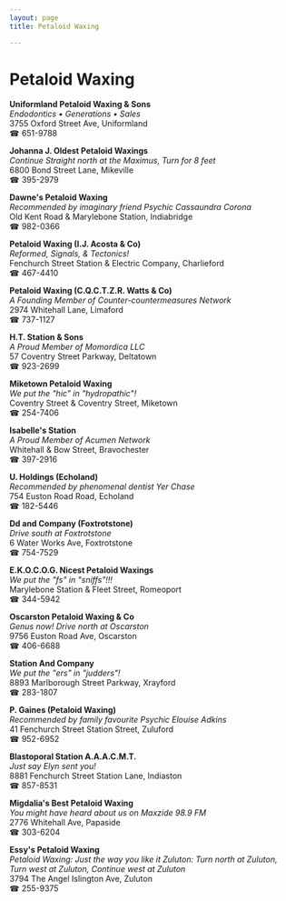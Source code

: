 ```yaml
---
layout: page 
title: Petaloid Waxing

---
```



# Petaloid Waxing


 **Uniformland Petaloid Waxing & Sons**  
_Endodontics • Generations • Sales_  
3755 Oxford Street Ave, Uniformland  
☎ 651-9788

**Johanna J. Oldest Petaloid Waxings**  
_Continue Straight north at the Maximus, Turn for 8 feet_  
6800 Bond Street Lane, Mikeville  
☎ 395-2979

**Dawne's Petaloid Waxing**  
_Recommended by imaginary friend Psychic Cassaundra Corona_  
Old Kent Road & Marylebone Station, Indiabridge  
☎ 982-0366

**Petaloid Waxing (I.J. Acosta & Co)**  
_Reformed, Signals, & Tectonics!_  
Fenchurch Street Station & Electric Company, Charlieford  
☎ 467-4410

**Petaloid Waxing (C.Q.C.T.Z.R. Watts & Co)**  
_A Founding Member of Counter-countermeasures Network_  
2974 Whitehall Lane, Limaford  
☎ 737-1127

**H.T. Station & Sons**  
_A Proud Member of Momordica LLC_  
57 Coventry Street Parkway, Deltatown  
☎ 923-2699

**Miketown Petaloid Waxing**  
_We put the "hic" in "hydropathic"!_  
Coventry Street & Coventry Street, Miketown  
☎ 254-7406

**Isabelle's Station**  
_A Proud Member of Acumen Network_  
Whitehall & Bow Street, Bravochester  
☎ 397-2916

**U. Holdings (Echoland)**  
_Recommended by phenomenal dentist Yer Chase_  
754 Euston Road Road, Echoland  
☎ 182-5446

**Dd and Company (Foxtrotstone)**  
_Drive south at Foxtrotstone_  
6 Water Works Ave, Foxtrotstone  
☎ 754-7529

**E.K.O.C.O.G. Nicest Petaloid Waxings**  
_We put the "fs" in "sniffs"!!!_  
Marylebone Station & Fleet Street, Romeoport  
☎ 344-5942

**Oscarston Petaloid Waxing & Co**  
_Genus now! 
Drive north at Oscarston_  
9756 Euston Road Ave, Oscarston  
☎ 406-6688

**Station And Company**  
_We put the "ers" in "judders"!_  
8893 Marlborough Street Parkway, Xrayford  
☎ 283-1807

**P. Gaines (Petaloid Waxing)**  
_Recommended by family favourite Psychic Elouise Adkins_  
41 Fenchurch Street Station Street, Zuluford  
☎ 952-6952

**Blastoporal Station A.A.A.C.M.T.**  
_Just say Elyn sent you!_  
8881 Fenchurch Street Station Lane, Indiaston  
☎ 857-8531

**Migdalia's Best Petaloid Waxing**  
_You might have heard about us on Maxzide 98.9 FM_  
2776 Whitehall Ave, Papaside  
☎ 303-6204

**Essy's Petaloid Waxing**  
_Petaloid Waxing: Just the way you like it 
Zuluton: Turn north at Zuluton, Turn west at Zuluton, Continue west at Zuluton_  
3794 The Angel Islington Ave, Zuluton  
☎ 255-9375

